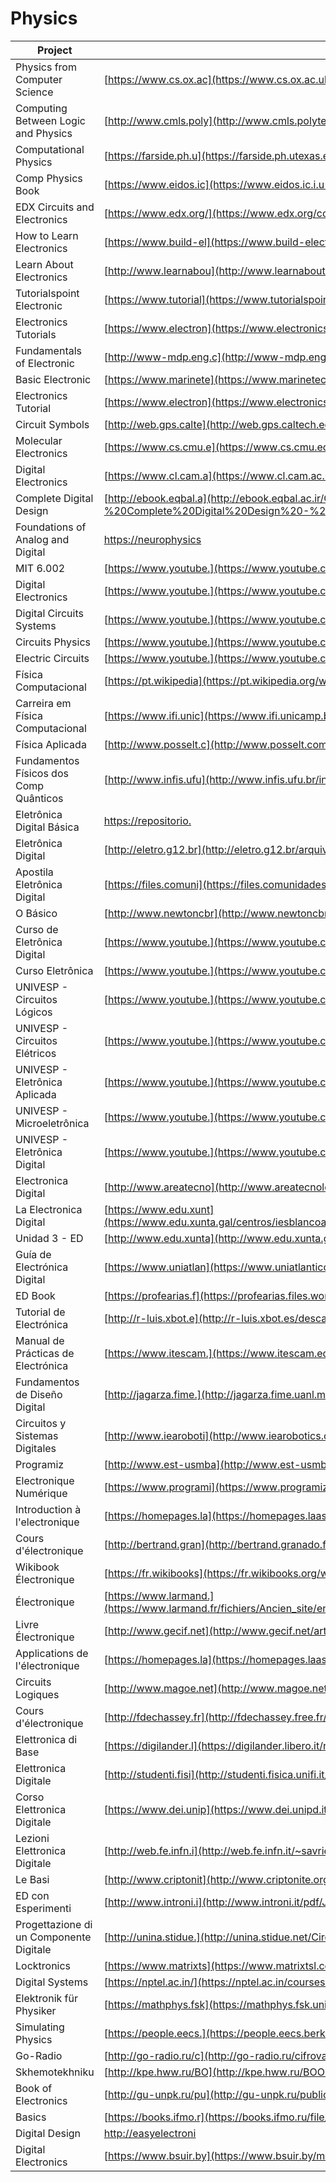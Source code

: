 # Physics

| Project                                 | URL                                                                                                                                                                                                                           | Language |
|-----------------------------------------|--------------------------------------------------------------------------------------------------------------------------------------------------------------------------------------------------------------------------------------|----------|
| Physics from Computer Science           | [https://www.cs.ox.ac](https://www.cs.ox.ac.uk/files/349/YORKIJUC.pdf)                                                                                                                                                               | EN       |
| Computing Between Logic and Physics     | [http://www.cmls.poly](http://www.cmls.polytechnique.fr/perso/paul/gius-thier-sent.pdf)                                                                                                                                              | EN       |
| Computational Physics                   | [https://farside.ph.u](https://farside.ph.utexas.edu/teaching/329/329.pdf)                                                                                                                                                           | EN       |
| Comp Physics Book                       | [https://www.eidos.ic](https://www.eidos.ic.i.u-tokyo.ac.jp/~tau/lecture/computational_physics/docs/computational_physics.pdf)                                                                                                       | EN       |
| EDX Circuits and Electronics            | [https://www.edx.org/](https://www.edx.org/course/circuits-electronics-1-basic-circuit-mitx-6-002-1x-0)                                                                                                                              | EN       |
| How to Learn Electronics                | [https://www.build-el](https://www.build-electronic-circuits.com/how-to-learn-electronics/)                                                                                                                                          | EN       |
| Learn About Electronics                 | [http://www.learnabou](http://www.learnabout-electronics.org/)                                                                                                                                                                       | EN       |
| Tutorialspoint Electronic               | [https://www.tutorial](https://www.tutorialspoint.com/electronic_circuits/)                                                                                                                                                          | EN       |
| Electronics Tutorials                   | [https://www.electron](https://www.electronics-tutorials.ws/)                                                                                                                                                                        | EN       |
| Fundamentals of Electronic              | [http://www-mdp.eng.c](http://www-mdp.eng.cam.ac.uk/web/library/enginfo/electrical/hong1.pdf)                                                                                                                                        | EN       |
| Basic Electronic                        | [https://www.marinete](https://www.marinetech.org/files/marine/files/Curriculum/TriggerFish/Electrical/Components%20updated2.pdf)                                                                                                    | EN       |
| Electronics Tutorial                    | [https://www.electron](https://www.electronics-tutorials.ws/pdf/basic-electronics-tutorials.pdf)                                                                                                                                     | EN       |
| Circuit Symbols                         | [http://web.gps.calte](http://web.gps.caltech.edu/~als/IRMS/course-materials/lecture-1---electricity/circuit-symbols.pdf)                                                                                                            | EN       |
| Molecular Electronics                   | [https://www.cs.cmu.e](https://www.cs.cmu.edu/~seth/papers/mircea-ieee03.pdf)                                                                                                                                                        | EN       |
| Digital Electronics                     | [https://www.cl.cam.a](https://www.cl.cam.ac.uk/teaching/0708/DigElec/Digital_Electronics_pdf.pdf)                                                                                                                                   | EN       |
| Complete Digital Design                 | [http://ebook.eqbal.a](http://ebook.eqbal.ac.ir/Computers%20-%20Informatin%20Technology/Architecture/McGraw-Hill%20-%20Complete%20Digital%20Design%20-%20A%20Comp%20Guide%20to%20Dig%20Electr%20and%20Comp%20System%20Architect.pdf) | EN       |
| Foundations of Analog and Digital       | [https://neurophysics](https://neurophysics.ucsd.edu/courses/physics_120/Agarwal%20and%20Lang%20(2005)%20Foundations%20of%20Analog%20and%20Digital.pdf)                                                                              | EN       |
| MIT 6.002                               | [https://www.youtube.](https://www.youtube.com/watch?v=AfQxyVuLeCs&list=PL9F74AFA03AA06A11)                                                                                                                                          | EN       |
| Digital Electronics                     | [https://www.youtube.](https://www.youtube.com/watch?v=M0mx8S05v60&list=PLBlnK6fEyqRjMH3mWf6kwqiTbT798eAOm)                                                                                                                          | EN       |
| Digital Circuits Systems                | [https://www.youtube.](https://www.youtube.com/watch?v=CeD2L6KbtVM&list=PL803563859BF7ED8C)                                                                                                                                          | EN       |
| Circuits Physics                        | [https://www.youtube.](https://www.youtube.com/watch?v=F_vLWkkOETI&list=PLqwfRVlgGdFC7HLoajCVjUk23cqy4QvRL)                                                                                                                          | EN       |
| Electric Circuits                       | [https://www.youtube.](https://www.youtube.com/watch?v=-Rb9guSEeVE&list=PLkyBCj4JhHt8DFH9QysGWm4h_DOxT93fb)                                                                                                                          | EN       |
| Física Computacional                    | [https://pt.wikipedia](https://pt.wikipedia.org/wiki/F%C3%ADsica_computacional)                                                                                                                                                      | PT       |
| Carreira em Física Computacional        | [https://www.ifi.unic](https://www.ifi.unicamp.br/gfs/Abner/FM003-A/Maurice.pdf)                                                                                                                                                     | PT       |
| Física Aplicada                         | [http://www.posselt.c](http://www.posselt.com.br/graduacao/fisica/Correnteeletrica.pdf)                                                                                                                                              | PT       |
| Fundamentos Físicos dos Comp Quânticos  | [http://www.infis.ufu](http://www.infis.ufu.br/infis_sys/pdf/MARCO%20ANTONIO%20DOS%20SANTOS.pdf)                                                                                                                                     | PT       |
| Eletrônica Digital Básica               | [https://repositorio.](https://repositorio.ufba.br/ri/bitstream/ri/13988/1/_Eletronica.pdf)                                                                                                                                          | PT       |
| Eletrônica Digital                      | [http://eletro.g12.br](http://eletro.g12.br/arquivos/materiais/eletronica4.pdf)                                                                                                                                                      | PT       |
| Apostila Eletrônica Digital             | [https://files.comuni](https://files.comunidades.net/mutcom/apostila_completa_de_eletronica_digital..pdf)                                                                                                                            | PT       |
| O Básico                                | [http://www.newtoncbr](http://www.newtoncbraga.com.br/livros/livro5_ncb_mouser.pdf)                                                                                                                                                  | PT       |
| Curso de Eletrônica Digital             | [https://www.youtube.](https://www.youtube.com/watch?v=i_Y8Tya_qf8&list=PL1IAWKHSkvMFeKzqiWHFLyEfC2Xkto-Kh)                                                                                                                          | PT       |
| Curso Eletrônica                        | [https://www.youtube.](https://www.youtube.com/watch?v=YdysOHQ0kQA&list=PLFfpdsnO_HS_a423jGW_Jo1nQawtaPCBS)                                                                                                                          | PT       |
| UNIVESP - Circuitos Lógicos             | [https://www.youtube.](https://www.youtube.com/watch?v=b7M-vyDRZy8&list=PLxI8Can9yAHeWyA5-3n4TrLZMa1YgaBAS)                                                                                                                          | PT       |
| UNIVESP - Circuitos Elétricos           | [https://www.youtube.](https://www.youtube.com/watch?v=9T11Fph2pB8&list=PLxI8Can9yAHd1UnLqOLBQv7KbDq4Zsbax)                                                                                                                          | PT       |
| UNIVESP - Eletrônica Aplicada           | [https://www.youtube.](https://www.youtube.com/watch?v=0BosSTan8bI&list=PLxI8Can9yAHevRkQnSgviIgnzCH3Nss_Y)                                                                                                                          | PT       |
| UNIVESP - Microeletrônica               | [https://www.youtube.](https://www.youtube.com/watch?v=GkDI74R4wf8&list=PLxI8Can9yAHfCQTGPsvMaMw3nqxgqgcE4)                                                                                                                          | PT       |
| UNIVESP - Eletrônica Digital            | [https://www.youtube.](https://www.youtube.com/watch?v=Fe6jf0DE9vs&list=PLxI8Can9yAHeOu5qbUa-Pc4hf2VB1Rw1_)                                                                                                                          | PT       |
| Electronica Digital                     | [http://www.areatecno](http://www.areatecnologia.com/electronica/electronica-digital.html)                                                                                                                                           | ES       |
| La Electronica Digital                  | [https://www.edu.xunt](https://www.edu.xunta.gal/centros/iesblancoamorculleredo/aulavirtual2/pluginfile.php/20936/mod_resource/content/0/Apuntes/electronica_digital.pdf)                                                            | ES       |
| Unidad 3 - ED                           | [http://www.edu.xunta](http://www.edu.xunta.gal/centros/iesfelixmuriel/system/files/Electr%C3%B3nica%20digital.pdf)                                                                                                                  | ES       |
| Guía de Electrónica Digital             | [https://www.uniatlan](https://www.uniatlantico.edu.co/uatlantico/pdf/arc_12399.pdf)                                                                                                                                                 | ES       |
| ED Book                                 | [https://profearias.f](https://profearias.files.wordpress.com/2013/02/carpeta_taller_electronica_digital.pdf)                                                                                                                        | ES       |
| Tutorial de Electrónica                 | [http://r-luis.xbot.e](http://r-luis.xbot.es/descarga/files/edigital.pdf)                                                                                                                                                            | ES       |
| Manual de Prácticas de Electrónica      | [https://www.itescam.](https://www.itescam.edu.mx/principal/docentes/formatos/7f800ed4ed52e17919710ac735dce7e9.PDF)                                                                                                                  | ES       |
| Fundamentos de Diseño Digital           | [http://jagarza.fime.](http://jagarza.fime.uanl.mx/general/notas/FDDSC.pdf)                                                                                                                                                          | ES       |
| Circuitos y Sistemas Digitales          | [http://www.iearoboti](http://www.iearobotics.com/personal/juan/docencia/apuntes-ssdd-0.3.7.pdf)                                                                                                                                     | ES       |
| Programiz                               | [http://www.est-usmba](http://www.est-usmba.ac.ma/benbrahim/ENSA/Electronique%20num%C3%A9rique/semestre1-ELN-Num%C3%A9rique.pdf)                                                                                                     | FR       |
| Electronique Numérique                  | [https://www.programi](https://www.programiz.com/c-programming)                                                                                                                                                                      | FR       |
| Introduction à l'electronique           | [https://homepages.la](https://homepages.laas.fr/fcaignet/Cours/combinatoire.pdf)                                                                                                                                                    | FR       |
| Cours d'électronique                    | [http://bertrand.gran](http://bertrand.granado.free.fr/Licence/UE201/coursbeamerstatic.pdf)                                                                                                                                          | FR       |
| Wikibook Électronique                   | [https://fr.wikibooks](https://fr.wikibooks.org/wiki/%C3%89lectronique_num%C3%A9rique_:_logique)                                                                                                                                     | FR       |
| Électronique                            | [https://www.larmand.](https://www.larmand.fr/fichiers/Ancien_site/enseigne/ressources/techno/bourse%20cours/COURS/Electronique%20numerique%20cabl%C3%A9e.pdf)                                                                       | FR       |
| Livre Électronique                      | [http://www.gecif.net](http://www.gecif.net/articles/genie_electrique/cours/livre_electronique_numerique.pdf)                                                                                                                        | FR       |
| Applications de l'électronique          | [https://homepages.la](https://homepages.laas.fr/fcaignet/Cours/combinatoire_Appli_licencePhy.pdf)                                                                                                                                   | FR       |
| Circuits Logiques                       | [http://www.magoe.net](http://www.magoe.net/magoeCoursElectrNum2015.pdf)                                                                                                                                                             | FR       |
| Cours d'électronique                    | [http://fdechassey.fr](http://fdechassey.free.fr/hei/HEI/%5B1%5D_coursElecNum.pdf)                                                                                                                                                   | FR       |
| Elettronica di Base                     | [https://digilander.l](https://digilander.libero.it/nick47/index.htm#rife1)                                                                                                                                                          | IT       |
| Elettronica Digitale                    | [http://studenti.fisi](http://studenti.fisica.unifi.it/~carla/appunti/2008-9/cap.6.pdf)                                                                                                                                              | IT       |
| Corso Elettronica Digitale              | [https://www.dei.unip](https://www.dei.unipd.it/~gerosa/ED/downloads/Elettronica%20Digitale.pdf)                                                                                                                                     | IT       |
| Lezioni Elettronica Digitale            | [http://web.fe.infn.i](http://web.fe.infn.it/~savrie/lectures_1112/digitale_2012_feb_prov.pdf)                                                                                                                                       | IT       |
| Le Basi                                 | [http://www.criptonit](http://www.criptonite.org/sez_didattica/materiale/digitale/CAP_1DIG.pdf)                                                                                                                                      | IT       |
| ED con Esperimenti                      | [http://www.introni.i](http://www.introni.it/pdf/Jackson%20-%20Elettronica%20Digitale%20-%20part%201.pdf)                                                                                                                            | IT       |
| Progettazione di un Componente Digitale | [http://unina.stidue.](http://unina.stidue.net/Circuiti%20Integrati%20Digitali/Materiale/Corso%20Di%20Elettronica%20Digitale%20-%20Olivieri.pdf)                                                                                     | IT       |
| Locktronics                             | [https://www.matrixts](https://www.matrixtsl.com/datasheets/LK9392DE-82-1.pdf)                                                                                                                                                       | DE       |
| Digital Systems                         | [https://nptel.ac.in/](https://nptel.ac.in/courses/106108099/Digital%20Systems.pdf)                                                                                                                                                  | EN       |
| Elektronik für Physiker                 | [https://mathphys.fsk](https://mathphys.fsk.uni-heidelberg.de/w/wp-content/uploads/skripte/elektronik_straumann.pdf)                                                                                                                 | DE       |
| Simulating Physics                      | [https://people.eecs.](https://people.eecs.berkeley.edu/~christos/classics/Feynman.pdf)                                                                                                                                              | EN       |
| Go-Radio                                | [http://go-radio.ru/c](http://go-radio.ru/cifrovaya-elektronika.html)                                                                                                                                                                | RU       |
| Skhemotekhniku                          | [http://kpe.hww.ru/BO](http://kpe.hww.ru/BOOKS/Vvedenie_v_tcifrovuiu_skhemotekhniku_(Novikov).pdf)                                                                                                                                   | RU       |
| Book of Electronics                     | [http://gu-unpk.ru/pu](http://gu-unpk.ru/public/file/employee/1159/Eremenko_elektrotexnika_sxemotehnikai.pdf)                                                                                                                        | RU       |
| Basics                                  | [https://books.ifmo.r](https://books.ifmo.ru/file/pdf/206.pdf)                                                                                                                                                                       | RU       |
| Digital Design                          | [http://easyelectroni](http://easyelectronics.ru/files/Book/digital-design-and-computer-architecture-russian-translation.pdf)                                                                                                        | RU       |
| Digital Electronics                     | [https://www.bsuir.by](https://www.bsuir.by/m/12_100229_1_85482.pdf)                                                                                                                                                                 | RU       |
